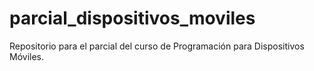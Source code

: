 # parcial_dispositivos_moviles
Repositorio para el parcial del curso de Programación para Dispositivos Móviles. 
